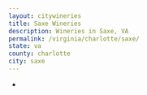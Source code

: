 ```yaml
---
layout: citywineries
title: Saxe Wineries
description: Wineries in Saxe, VA
permalink: /virginia/charlotte/saxe/
state: va
county: charlotte
city: saxe
---
```

-
